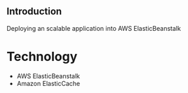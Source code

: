 ## Introduction
Deploying an scalable application into AWS ElasticBeanstalk

# Technology
- AWS ElasticBeanstalk
- Amazon ElasticCache
